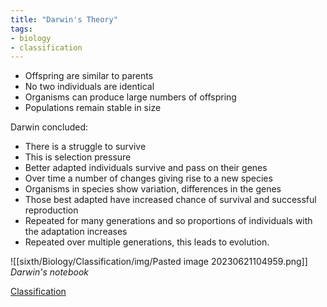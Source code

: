 ```yaml
---
title: "Darwin's Theory"
tags:
- biology
- classification
---
```


- Offspring are similar to parents
- No two individuals are identical
- Organisms can produce large numbers of offspring
- Populations remain stable in size

Darwin concluded:

- There is a struggle to survive
- This is selection pressure
- Better adapted individuals survive and pass on their genes 
- Over time a number of changes giving rise to a new species
- Organisms in species show variation, differences in the genes
- Those best adapted have increased chance of survival and successful reproduction
- Repeated for many generations and so proportions of individuals with the adaptation increases
- Repeated over multiple generations, this leads to evolution.

![[sixth/Biology/Classification/img/Pasted image 20230621104959.png]]
*Darwin's notebook*

[Classification](sixth/Biology/Classification/Classification)